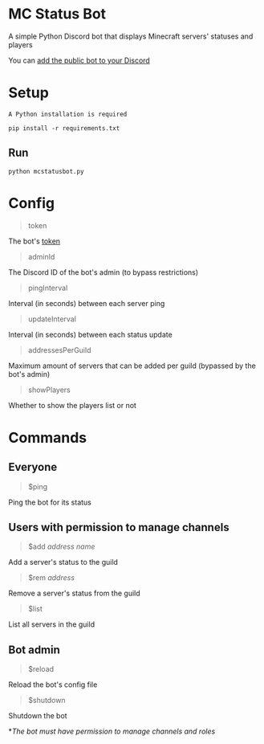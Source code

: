 # MC Status Bot
A simple Python Discord bot that displays Minecraft servers' statuses and players

You can [add the public bot to your Discord](https://discord.com/oauth2/authorize?client_id=1001671313393463358&permissions=268435472&scope=bot)

# Setup
    A Python installation is required

`pip install -r requirements.txt`

## Run
`python mcstatusbot.py`

# Config
> token

The bot's [token](https://www.writebots.com/discord-bot-token/)

> adminId

The Discord ID of the bot's admin (to bypass restrictions)

> pingInterval

Interval (in seconds) between each server ping

> updateInterval

Interval (in seconds) between each status update

> addressesPerGuild

Maximum amount of servers that can be added per guild (bypassed by the bot's admin)

> showPlayers

Whether to show the players list or not

# Commands
## Everyone
> $ping

Ping the bot for its status

## Users with permission to manage channels
> $add *address name*

Add a server's status to the guild

> $rem *address*

Remove a server's status from the guild

> $list

List all servers in the guild

## Bot admin
> $reload

Reload the bot's config file

> $shutdown

Shutdown the bot

**The bot must have permission to manage channels and roles*

